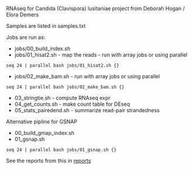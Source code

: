 RNAseq for Candida (Clavispora) lusitaniae project from Deborah Hogan / Elora Demers

Samples are listed in samples.txt

Jobs are run as:

* jobs/00_build_index.sh
* jobs/01_hisat2.sh - map the reads - run with array jobs or using parallel

`seq 24 | parallel bash jobs/01_hisat2.sh {}`

* jobs/02_make_bam.sh  - run with array jobs or using parallel

`seq 24 | parallel bash jobs/02_make_bam.sh {}`

* 03_stringtie.sh - compute RNAseq expr
* 04_get_counts.sh - make count table for DEseq
* 05_stats_pairedend.sh - summarize read-pair strandedness

Alternative pipline for GSNAP
* 00_build_gmap_index.sh
* 01_gsnap.sh

`seq 24 | parallel bash jobs/01_gsnap.sh {}`


See the reports from this in [reports](reports)
